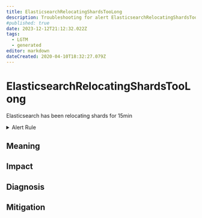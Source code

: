 ```yaml
---
title: ElasticsearchRelocatingShardsTooLong
description: Troubleshooting for alert ElasticsearchRelocatingShardsTooLong
#published: true
date: 2023-12-12T21:12:32.022Z
tags: 
  - LGTM
  - generated
editor: markdown
dateCreated: 2020-04-10T18:32:27.079Z
---
```


# ElasticsearchRelocatingShardsTooLong

Elasticsearch has been relocating shards for 15min

<details>
  <summary>Alert Rule</summary>

{{% rule "elasticsearch/prometheus-community-elasticsearch-exporter.yml" "ElasticsearchRelocatingShardsTooLong" %}}

{{% comment %}}

```yaml
alert: ElasticsearchRelocatingShardsTooLong
expr: elasticsearch_cluster_health_relocating_shards > 0
for: 15m
labels:
    severity: warning
annotations:
    summary: Elasticsearch relocating shards too long (instance {{ $labels.instance }})
    description: |-
        Elasticsearch has been relocating shards for 15min
          VALUE = {{ $value }}
          LABELS = {{ $labels }}
    runbook: https://github.com/srerun/prometheus-alerts/blob/main/content/runbooks/prometheus-community-elasticsearch-exporter/ElasticsearchRelocatingShardsTooLong.md

```

{{% /comment %}}

</details>


## Meaning
[//]: # "Short paragraph that explains what the alert means"


## Impact
[//]: # "What could / will happen if the alert is not addressed"



## Diagnosis
[//]: # "Steps to take to identify the cause of the problem"



## Mitigation
[//]: # "The steps necessary to resolve the alert"

